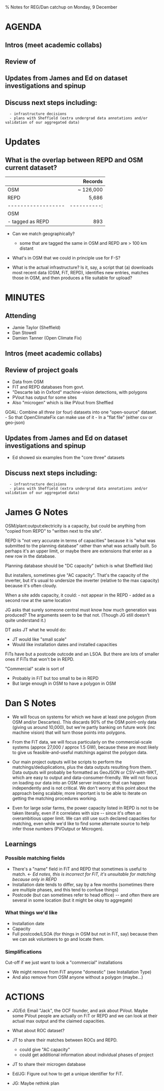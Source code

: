 % Notes for REG/Dan catchup on Monday, 9 December


# AGENDA

## Intros (meet academic collabs)
## Review of 
## Updates from James and Ed on dataset investigations and spinup
## Discuss next steps including:
      - infrastructure decisions
      - plans with Sheffield (extra undergrad data annotations and/or validation of our aggregated data)

# Updates

## What is the overlap between REPD and OSM current dataset?

|                  |   Records |
|------------------|----------:|
| OSM              | ~ 126,000 |
| REPD             |     5,686 |
|------------------|----------:|
| OSM              |           |
| - tagged as REPD |       893 |


- Can we match geographically? 
  - some that are tagged the same in OSM and REPD are > 100 km distant
  
- What's in OSM that we could in principle use for F-S?

- What is the actual infrastructure? Is it, say, a script that (a) downloads most recent data (OSM,
  FiT, REPD), identifies new entries, matches those in OSM, and then produces a file suitable for
  upload?
  
# MINUTES

## Attending 

- Jamie Taylor (Sheffield)
- Dan Stowell
- Damien Tanner (Open Climate Fix)




## Intros (meet academic collabs)
## Review of project goals

- Data from OSM
- FiT and REPD databases from govt.
- "Descarte lab in Oxford" machine-vision detections, with polygons
- PVout has output for some sites
- Also "microgen" which is like PVout from Sheffied

GOAL: Combine all *three* (or four) datasets into one "open-source" dataset.
    - So that OpenClimateFix can make use of it
    - In a "flat file" (either csv or geo-json)
    
## Updates from James and Ed on dataset investigations and spinup

- Ed showed six examples from the "core three" datasets

## Discuss next steps including:
      - infrastructure decisions
      - plans with Sheffield (extra undergrad data annotations and/or validation of our aggregated data)

# James G Notes

OSM/plant:output:electricity is a capacity, but could be anything from "copied
from REPD" to "written next to the site".

REPD is "not very accurate in terms of capacities" because it is "what was
submitted to the planning database" rather than what was actually built. So
perhaps it's an upper limit, or maybe there are extensions that enter as a new
row in the database. 

Planning database should be "DC capacity" (which is what Sheffield like)

But installers, sometimes give "AC capacity". That's the capacity of the
inverter, but it's usual to undersize the inverter (relative to the max
capacity) because it's often cloudy.

When a site adds capacity, it could:
    - not appear in the REPD 
    - added as a second row at the same location

JG asks that surely someone central must know how much generation was produced?
The arguments seem to be that not. (Though JG still doesn't quite understand
it.)

DT asks JT what he would do:
 - JT would like "small scale"
 - Would like installation dates and installed capacities

FiTs have but a postcode outcode and an LSOA. But there are lots of smaller ones
if FiTs that won't be in REPD.

"Commercial" scale is sort of 
 - Probably in FiT but too small to be in REPD
 - But large enough in OSM to have a polygon in OSM

# Dan S Notes

* We will focus on systems for which we have at least one polygon (from OSM and/or Descartes). This discards 90% of the OSM point-only data (giving us around 10,000), but we're partly banking on future work (inc machine vision) that will turn those points into polygons.

* From the FiT data, we will focus particularly on the commercial-scale systems (approx 27,000 / approx 1.5 GW), because these are most likely to give us feasible-and-useful matchings against the polygon data.

* Our main project outputs will be scripts to perform the matchings/deduplications, plus the data outputs resulting from them. Data outputs will probably be formatted as GeoJSON or CSV-with-WKT, which are easy to output and data-consumer-friendly.
We will not focus on loading our data into an OSM server instance; that can happen independently and is not critical.
We don't worry at this point about the approach being scalable; more important is to be able to iterate on getting the matching procedures working.

* Even for large solar farms, the power capacity listed in REPD is not to be taken literally, even if it correlates with size -- since it's often an overambitious upper limit. We can still use such declared capacities for matching, even while we'd like to find some alternate source to help infer those numbers (PVOutput or Microgen).

## Learnings

### Possible matching fields

- There's a "name" field in FiT and REPD that sometimes is useful to match. <- *Ed notes, this is incorrect for FiT, it's unsuitable for matching because only in REPD*
- Installation date tends to differ, say by a few months (sometimes there are
  multiple phases, and this tend to confuse things)
- Postcode (but can sometimes refer to head office) -- and often there are
  several in some location (but it might be okay to aggregate)


### What things we'd like

- Installation date
- Capacity
- Full postcode/LSOA (for things in OSM but not in FiT, say) because then we can
  ask volunteers to go and locate them.

### Simplifications

Cut-off if we just want to look a "commercial" installations
  - We might remove from FiT anyone "domestic" (see Installation Type) 
  - And also remove from OSM anyone without a polygon (maybe...)


# ACTIONS

* JG/Ed: Email "Jack", the OCF founder, and ask about PVout. Maybe some PVout people are
  actually on FiT or REPD and we can look at their actual max output and the
  claimed capacities.
  
* What about ROC dataset?

* JT to share their matches between ROCs and REPD.
  - could give "AC capacity"
  - could get additional information about individual phases of project

* JT to share their microgen database

* Ed/JG: Figure out how to get a unique identifier for FiT.

* JG: Maybe rethink plan


